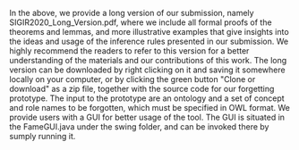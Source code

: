 In the above, we provide a long version of our submission, namely SIGIR2020_Long_Version.pdf, where we include all formal proofs of the theorems and lemmas, and more illustrative examples that give insights into the ideas and usage of the inference rules presented in our submission. We highly recommend the readers to refer to this version for a better understanding of the materials and our contributions of this work. The long version can be downloaded by right clicking on it and saving it somewhere locally on your computer, or by clicking the green button "Clone or download" as a zip file, together with the source code for our forgetting prototype. The input to the prototype are an ontology and a set of concept and role names to be forgotten, which must be specified in OWL format. We provide users with a GUI for better usage of the tool. The GUI is situated in the FameGUI.java under the swing folder, and can be invoked there by sumply running it.
